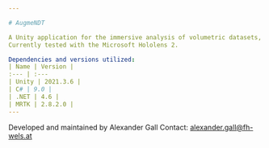 ```yaml
---

# AugmeNDT

A Unity application for the immersive analysis of volumetric datasets, with a focus on industrial computed tomography datasets.
Currently tested with the Microsoft Hololens 2.

Dependencies and versions utilized:
| Name | Version |
:--- | :---
| Unity | 2021.3.6 |
| C# | 9.0 |
| .NET | 4.6 |
| MRTK | 2.8.2.0 |
---
```


Developed and maintained by Alexander Gall
Contact: [alexander.gall@fh-wels.at](alexander.gall@fh-wels.at)